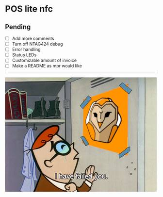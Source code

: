 # POS lite nfc 

## Pending

- [ ] Add more comments
- [ ] Turn off NTAG424 debug
- [ ] Error handling
- [ ] Status LEDs
- [ ] Customizable amount of invoice
- [ ] Make a README as mpr would like

---

![sorry mpr](./images/readme_mpr.png)
